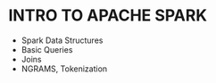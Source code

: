 # INTRO TO APACHE SPARK

- Spark Data Structures
- Basic Queries
- Joins
- NGRAMS, Tokenization




